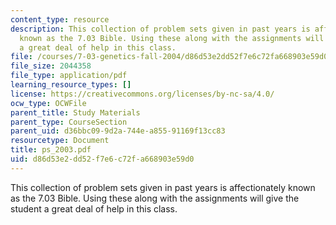 ```yaml
---
content_type: resource
description: This collection of problem sets given in past years is affectionately
  known as the 7.03 Bible. Using these along with the assignments will give the student
  a great deal of help in this class.
file: /courses/7-03-genetics-fall-2004/d86d53e2dd52f7e6c72fa668903e59d0_ps_2003.pdf
file_size: 2044358
file_type: application/pdf
learning_resource_types: []
license: https://creativecommons.org/licenses/by-nc-sa/4.0/
ocw_type: OCWFile
parent_title: Study Materials
parent_type: CourseSection
parent_uid: d36bbc09-9d2a-744e-a855-91169f13cc83
resourcetype: Document
title: ps_2003.pdf
uid: d86d53e2-dd52-f7e6-c72f-a668903e59d0
---
```

This collection of problem sets given in past years is affectionately known as the 7.03 Bible. Using these along with the assignments will give the student a great deal of help in this class.